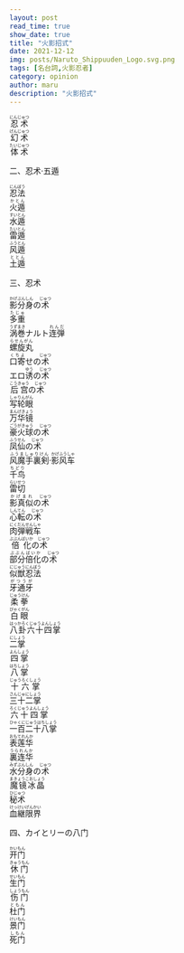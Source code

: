 ```yaml
---
layout: post
read_time: true
show_date: true
title: "火影招式"
date: 2021-12-12
img: posts/Naruto_Shippuuden_Logo.svg.png
tags: [名台詞,火影忍者]
category: opinion
author: maru
description: "火影招式"
---
```

<div><ruby><rb>忍术</rb><rt>にんじゅつ</rt></ruby></div>
<div><ruby><rb>幻术</rb><rt>げんじゅつ</rt></ruby> </div>
<div><ruby><rb>体术</rb><rt>たいじゅつ</rt></ruby></div>

二、忍术·五遁

<div><ruby><rb>忍法</rb><rt>にんぼう</rt></ruby></div>

<div><ruby><rb>火遁</rb><rt>かとん</rt></ruby></div>
<div><ruby><rb>水遁</rb><rt>すいとん</rt></ruby></div>
<div><ruby><rb>雷遁</rb><rt>たいとん</rt></ruby> </div>
<div><ruby><rb>风遁</rb><rt>ふうとん</rt></ruby> </div>
<div><ruby><rb>土遁</rb><rt>ととん</rt></ruby> </div>

三、忍术

<div><ruby><rb>影分身</rb><rt>かげぶんしん</rt></ruby>の<ruby><rb>术</rb><rt>じゅつ</rt></ruby></div>
<div><ruby><rb>多重</rb><rt>たじゅ</rt></ruby></div>
<div><ruby><rb>涡巻</rb><rt>うずまき</rt></ruby>ナルト<ruby><rb>连弾</rb><rt>れんだ</rt></ruby></div>
<div><ruby><rb>螺旋丸</rb><rt>らせんがん</rt></ruby></div>
<div><ruby><rb>口寄</rb><rt>くちよ</rt></ruby>せの<ruby><rb>术</rb><rt>じゅつ</rt></ruby></div>
<div>エロ<ruby><rb>诱</rb><rt>ゆう</rt></ruby>の<ruby><rb>术</rb><rt>じゅつ</rt></ruby></div>
<div><ruby><rb>后宫</rb><rt>こうきゅう</rt></ruby>の<ruby><rb>术</rb><rt>じゅつ</rt></ruby></div>
<div><ruby><rb>写轮眼</rb><rt>しゃりんがん</rt></ruby></div>
<div><ruby><rb>万华镜</rb><rt>まんげきょう</rt></ruby></div>
<div><ruby><rb>豪火球</rb><rt>ごうがきゅう</rt></ruby>の<ruby><rb>术</rb><rt>じゅつ</rt></ruby></div>
<div><ruby><rb>凤仙</rb><rt>ふうせん</rt></ruby>の<ruby><rb>术</rb><rt>じゅつ</rt></ruby></div>
<div><ruby><rb>风魔手裏剣</rb><rt>ふうましゅりけん</rt></ruby>·<ruby><rb>影风车</rb><rt>かげふうしゃ</rt></ruby></div>
<div><ruby><rb>千鸟</rb><rt>ちどり</rt></ruby></div>
<div><ruby><rb>雷切</rb><rt>らいせつ</rt></ruby></div>
<div><ruby><rb>影真似</rb><rt>かげまれ</rt></ruby>の<ruby><rb>术</rb><rt>じゅつ</rt></ruby></div>
<div><ruby><rb>心転</rb><rt>しんてん</rt></ruby>の<ruby><rb>术</rb><rt>じゅつ</rt></ruby></div>
<div><ruby><rb>肉弾戦车</rb><rt>にくだんせんしゃ</rt></ruby></div>
<div><ruby><rb>倍化</rb><rt>ぶぶんばいか</rt></ruby>の<ruby><rb>术</rb><rt>じゅつ</rt></ruby></div>
<div><ruby><rb>部分倍化</rb><rt>ぶぶんばいか</rt></ruby>の<ruby><rb>术</rb><rt>じゅつ</rt></ruby></div>
<div><ruby><rb>似獣忍法</rb><rt>にじゅうにんぼう</rt></ruby> </div>
<div><ruby><rb>牙通牙</rb><rt>がつうが</rt></ruby></div>
<div><ruby><rb>柔拳</rb><rt>じゅうけん</rt></ruby></div>
<div><ruby><rb>白眼</rb><rt>びゃくがん</rt></ruby></div>
<div><ruby><rb>八卦六十四掌</rb><rt>はっかろくじゅうよんしょう</rt></ruby></div>
<div><ruby><rb>二掌</rb><rt>にしょう</rt></ruby></div>
<div><ruby><rb>四掌</rb><rt>よんしょう</rt></ruby></div>
<div><ruby><rb>八掌</rb><rt>はちしょう </rt></ruby> </div>
<div><ruby><rb>十六掌</rb><rt>じゅうろくしょう </rt></ruby></div>
<div><ruby><rb>三十二掌</rb><rt>さんじゅにしょう</rt></ruby></div>
<div><ruby><rb>六十四掌</rb><rt>ろくじゅうよんしょう</rt></ruby></div>
<div><ruby><rb>一百二十八掌</rb><rt>ひゃくにじゅうはちしょう </rt></ruby></div>
<div><ruby><rb>表莲华</rb><rt>おもてれんか </rt></ruby></div>
<div><ruby><rb>裏连华</rb><rt>うられんか</rt></ruby></div>
<div><ruby><rb>水分身</rb><rt>みずぶんしん</rt></ruby>の<ruby><rb>术</rb><rt>じゅつ</rt></ruby></div>
<div><ruby><rb>魔镜冰晶</rb><rt>まきょうこおしょう</rt></ruby></div>
<div><ruby><rb>秘术</rb><rt>ひじゅつ</rt></ruby></div>
<div><ruby><rb>血継限界</rb><rt>けっけいげんかい</rt></ruby></div>

四、カイとリーの八门

<div><ruby><rb>开门</rb><rt>かいもん</rt></ruby></div>
<div><ruby><rb>休门</rb><rt>きゅうもん</rt></ruby></div>
<div><ruby><rb>生门</rb><rt>せいもん</rt></ruby></div>
<div><ruby><rb>伤门</rb><rt>しょうもん </rt></ruby></div>
<div><ruby><rb>杜门</rb><rt>ともん</rt></ruby></div>
<div><ruby><rb>景门</rb><rt>けいもん</rt></ruby> </div>
<div><ruby><rb>死门</rb><rt>しもん</rt></ruby></div>
